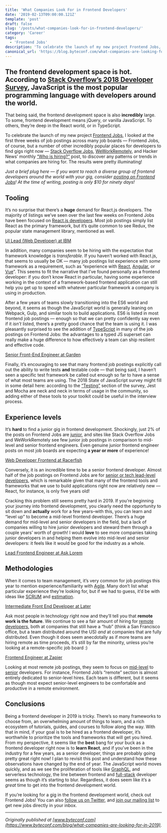 ```yaml
---
title: 'What Companies Look For in Frontend Developers'
date: '2019-02-13T09:00:00.121Z'
template: 'post'
draft: false
slug: '/posts/what-companies-look-for-in-frontend-developers/'
category: 'Career'
tags:
  - 'Frontend Jobs'
description: 'To celebrate the launch of my new project Frontend Jobs, I looked at the first three weeks of job postings across many job boards to discover any patterns or trends in what companies are hiring for. The results were pretty illuminating!'
canonical_url: 'https://blog.byteconf.com/what-companies-are-looking-for-in-2019/'
---
```


## The frontend development space is hot. According to [Stack Overflow’s 2018 Developer Survey](https://insights.stackoverflow.com/survey/2018/#technology), JavaScript is the most popular programming language with developers around the world.

That being said, the frontend development space is also **incredibly** large. To some, frontend development means jQuery, or vanilla JavaScript. To others, they’re deep in the React world, or in TypeScript.

To celebrate the launch of my new project [Frontend Jobs](https://frontendjobs.tech/), I looked at the first three weeks of job postings across many job boards — Frontend Jobs, of course, but a number of other incredibly popular places for developers to find gigs right now — [Stack Overflow Jobs](https://stackoverflow.com/jobs), [WeWorkRemotely](https://weworkremotely.com/), and Hacker News’ monthly [“Who is hiring?”](https://news.ycombinator.com/item?id=18807017) post, to discover any patterns or trends in what companies are hiring for. The results were pretty illuminating!

_Just a brief plug here — if you want to reach a diverse group of frontend developers around the world with your gig, consider [posting on Frontend Jobs](https://frontendjobs.tech/post)! At the time of writing, posting is only \$10 for ninety days!_

## Tooling

It’s no surprise that there’s a **huge** demand for React.js developers. The majority of listings we’ve seen over the last few weeks on Frontend Jobs have been focused on [React.js developers](https://frontendjobs.tech/t/react). Most job postings simply list React as the primary framework, but it’s quite common to see Redux, the popular state management library, mentioned as well.

[UI Lead (Web Developer) at IBM](<https://www.frontendjobs.tech/j/ui-lead-(web-developer)-ibm-8898cdde-3db4-41a9-ab34-15c7dcabeba2>)

In addition, many companies seem to be hiring with the expectation that framework knowledge is _transferable_. If you haven’t worked with React.js, that seems to usually be OK — many job postings list experience with _some_ framework as a requirement, such as “experience with [React](https://frontendjobs.tech/t/react), [Angular](https://frontendjobs.tech/t/angular), or [Vue](https://frontendjobs.tech/t/vue)”. This seems to fit the narrative that I’ve found personally as a frontend developer: if you don’t know React in particular, having some experience working in the context of a framework-based frontend application can still help you get up to speed with whatever particular framework a company is using in production.

After a few years of teams slowly transitioning into the ES6 world and beyond, it seems as though the JavaScript world is generally leaning on Webpack, Gulp, and similar tools to build applications. ES6 is listed in most frontend job postings — enough so that we can pretty confidently say even if it _isn’t_ listed, there’s a pretty good chance that the team is using it. I was pleasantly surprised to see the addition of [TypeScript](https://frontendjobs.tech/t/typecript) in many of the job postings on Frontend Jobs: the advantages to a typed JS superset can really make a huge difference to how effectively a team can ship resilient and effective code.

[Senior Front-End Engineer at Garden](https://www.frontendjobs.tech/j/senior-front-end-engineer-garden-5fadc5f6-61c9-49f3-8150-ce487119ca29)

Finally, it’s encouraging to see that many frontend job postings explicitly call out the ability to write tests **and** testable code — that being said, I haven’t seen a specific test framework be called out enough so far to have a sense of what most teams are using. The 2018 State of JavaScript survey might fill in some detail here: according to the [“Testing”](https://2018.stateofjs.com/testing/overview/) section of the survey, Jest and Mocha are neck and neck in terms of usage in the community, so adding either of these tools to your toolkit could be useful in the interview process.

## Experience levels

It’s **hard** to find a junior gig in frontend development. Shockingly, just 2% of the posts on Frontend Jobs are [junior](https://frontendjobs.tech/t/junior), and sites like Stack Overflow Jobs and WeWorkRemotely see few junior job postings in comparison to mid-level and senior frontend engineers. Even genuine junior frontend engineer posts on most job boards are expecting **a year or more** of experience!

[Web Developer Frontend at Racerfish](https://www.frontendjobs.tech/j/web-developer-frontend-racerfish-83309faa-e33f-489b-b161-1d6359b25a73)

Conversely, it is an incredible time to be a senior frontend developer. Almost half of the job postings on Frontend Jobs are for [senior or tech lead-level developers](https://frontendjobs.tech/t/senior), which is remarkable given that many of the frontend tools and frameworks that we use to build applications right now are relatively new — React, for instance, is only five years old!

Cracking this problem still seems pretty hard in 2019. If you’re beginning your journey into frontend development, you clearly need the opportunity to sit down and **actually** work for a few years–with this, you can learn and “level up” to become a mid-level frontend developer. There’s a huge demand for mid-level and senior developers in the field, but a lack of companies willing to hire junior developers and steward them through a couple years’ worth of growth! I would **love** to see more companies taking junior developers in and helping them evolve into mid-level and senior developers: it feels like it would be good for the industry as a whole.

[Lead Frontend Engineer at Ask Lorem](https://www.frontendjobs.tech/j/lead-frontend-engineer-ask-lorem-d5601dd7-ca5d-44ff-aa25-bb2154908e3e)

## Methodologies

When it comes to team management, it’s very common for job postings this year to mention experience/familiarity with [Agile](https://en.wikipedia.org/wiki/Agile_software_development). Many don’t list what particular experience they’re looking for, but if we had to guess, it’d be with ideas like [SCRUM](https://www.mountaingoatsoftware.com/agile/new-to-agile-or-scrum) and [estimation](https://www.atlassian.com/agile/project-management/estimation).

[Intermediate Front End Developer at Later](https://www.frontendjobs.tech/j/intermediate-front-end-developer-later-3166bf50-36a7-406a-981c-00c2584f7ae5)

Ask most people in technology right now and they’ll tell you that **remote work is the future**. We continue to see a fair amount of hiring for [remote developers](https://frontendjobs.tech/t/remote), both at companies that still have a “hub” (think a San Francisco office, but a team distributed around the US) _and_ at companies that are fully distributed. Even though it does seem anecdotally as if more teams are hiring remote as time proceeds, it’s still by far the minority, unless you’re looking at a remote-specific job board :)

[Frontend Engineer at Zapier](https://www.frontendjobs.tech/j/frontend-engineer-zapier-df86a7dd-de7a-4848-bb08-5b43b635af77)

Looking at most remote job postings, they seem to focus on [mid-level](https://frontendjobs.tech/t/mid-level) to [senior](https://frontendjobs.tech/t/senior) developers. For instance, Frontend Job’s “remote” section is almost entirely dedicated to senior-level hires. Each team is different, but it seems as though most expect senior-level engineers to be comfortable and productive in a remote environment.

## Conclusions

Being a frontend developer in 2019 is tricky. There’s so many frameworks to choose from, an overwhelming amount of things to learn, and a rich ecosystem of tutorials, guides, and courses to follow along the way. With that in mind, if your goal is to be hired as a frontend developer, it’s worthwhile to prioritize the tools and frameworks that will get you hired. From my perspective, it seems like the **best** bang for your buck as a frontend developer right now is to **learn React**, and if you’ve been in the industry for a few years, as a senior developer, things are probably going pretty great right now! I plan to revisit this post and understand how these observations have changed by the end of year. The JavaScript world moves quickly, and as we see the proliferation of tools like [GraphQL](https://frontendjobs.tech/t/graphql), and serverless technology, the line between frontend and [full-stack](https://frontendjobs.tech/t/fullstack) developer seems as though it’s starting to blur. Regardless, it does seem like it’s a _great_ time to get into the frontend development world.

If you’re looking for a gig in the frontend development world, check out Frontend Jobs! You can also [follow us on Twitter](https://twitter.com/getfrontendjobs), and [join our mailing list](https://xyz.us16.list-manage.com/subscribe/post?u=0b8a0e873d096aad47c111571&id=1b07ed5d5b) to get new jobs directly in your inbox.

---

_Originally published at [www.byteconf.com](https://www.byteconf.com/blog/what-companies-are-looking-for-in-2019)._
